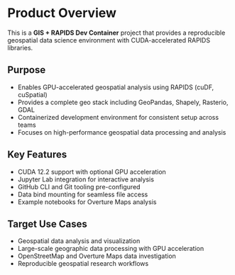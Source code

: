 # Product Overview

This is a **GIS + RAPIDS Dev Container** project that provides a reproducible geospatial data science environment with CUDA-accelerated RAPIDS libraries.

## Purpose
- Enables GPU-accelerated geospatial analysis using RAPIDS (cuDF, cuSpatial)
- Provides a complete geo stack including GeoPandas, Shapely, Rasterio, GDAL
- Containerized development environment for consistent setup across teams
- Focuses on high-performance geospatial data processing and analysis

## Key Features
- CUDA 12.2 support with optional GPU acceleration
- Jupyter Lab integration for interactive analysis
- GitHub CLI and Git tooling pre-configured
- Data bind mounting for seamless file access
- Example notebooks for Overture Maps analysis

## Target Use Cases
- Geospatial data analysis and visualization
- Large-scale geographic data processing with GPU acceleration
- OpenStreetMap and Overture Maps data investigation
- Reproducible geospatial research workflows